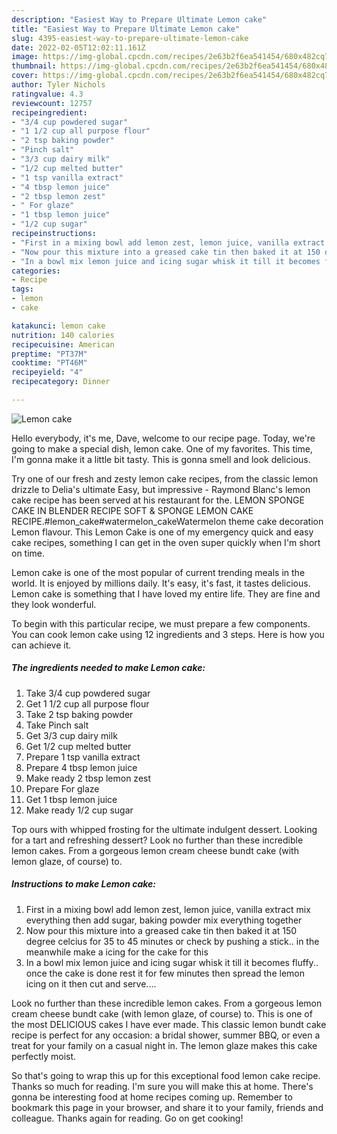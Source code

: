 ```yaml
---
description: "Easiest Way to Prepare Ultimate Lemon cake"
title: "Easiest Way to Prepare Ultimate Lemon cake"
slug: 4395-easiest-way-to-prepare-ultimate-lemon-cake
date: 2022-02-05T12:02:11.161Z
image: https://img-global.cpcdn.com/recipes/2e63b2f6ea541454/680x482cq70/lemon-cake-recipe-main-photo.jpg
thumbnail: https://img-global.cpcdn.com/recipes/2e63b2f6ea541454/680x482cq70/lemon-cake-recipe-main-photo.jpg
cover: https://img-global.cpcdn.com/recipes/2e63b2f6ea541454/680x482cq70/lemon-cake-recipe-main-photo.jpg
author: Tyler Nichols
ratingvalue: 4.3
reviewcount: 12757
recipeingredient:
- "3/4 cup powdered sugar"
- "1 1/2 cup all purpose flour"
- "2 tsp baking powder"
- "Pinch salt"
- "3/3 cup dairy milk"
- "1/2 cup melted butter"
- "1 tsp vanilla extract"
- "4 tbsp lemon juice"
- "2 tbsp lemon zest"
- " For glaze"
- "1 tbsp lemon juice"
- "1/2 cup sugar"
recipeinstructions:
- "First in a mixing bowl add lemon zest, lemon juice, vanilla extract mix everything then add sugar, baking powder mix everything together"
- "Now pour this mixture into a greased cake tin then baked it at 150 degree celcius for 35 to 45 minutes or check by pushing a stick.. in the meanwhile make a icing for the cake for this"
- "In a bowl mix lemon juice and icing sugar whisk it till it becomes fluffy.. once the cake is done rest it for few minutes then spread the lemon icing on it then cut and serve...."
categories:
- Recipe
tags:
- lemon
- cake

katakunci: lemon cake 
nutrition: 140 calories
recipecuisine: American
preptime: "PT37M"
cooktime: "PT46M"
recipeyield: "4"
recipecategory: Dinner

---
```



![Lemon cake](https://img-global.cpcdn.com/recipes/2e63b2f6ea541454/680x482cq70/lemon-cake-recipe-main-photo.jpg)

Hello everybody, it's me, Dave, welcome to our recipe page. Today, we're going to make a special dish, lemon cake. One of my favorites. This time, I'm gonna make it a little bit tasty. This is gonna smell and look delicious.

Try one of our fresh and zesty lemon cake recipes, from the classic lemon drizzle to Delia&#39;s ultimate Easy, but impressive - Raymond Blanc&#39;s lemon cake recipe has been served at his restaurant for the. LEMON SPONGE CAKE IN BLENDER RECIPE SOFT &amp; SPONGE LEMON CAKE RECIPE.#lemon_cake#watermelon_cakeWatermelon theme cake decoration Lemon flavour. This Lemon Cake is one of my emergency quick and easy cake recipes, something I can get in the oven super quickly when I&#39;m short on time.

Lemon cake is one of the most popular of current trending meals in the world. It is enjoyed by millions daily. It's easy, it's fast, it tastes delicious. Lemon cake is something that I have loved my entire life. They are fine and they look wonderful.


To begin with this particular recipe, we must prepare a few components. You can cook lemon cake using 12 ingredients and 3 steps. Here is how you can achieve it.

<!--inarticleads1-->

##### The ingredients needed to make Lemon cake:

1. Take 3/4 cup powdered sugar
1. Get 1 1/2 cup all purpose flour
1. Take 2 tsp baking powder
1. Take Pinch salt
1. Get 3/3 cup dairy milk
1. Get 1/2 cup melted butter
1. Prepare 1 tsp vanilla extract
1. Prepare 4 tbsp lemon juice
1. Make ready 2 tbsp lemon zest
1. Prepare  For glaze
1. Get 1 tbsp lemon juice
1. Make ready 1/2 cup sugar


Top ours with whipped frosting for the ultimate indulgent dessert. Looking for a tart and refreshing dessert? Look no further than these incredible lemon cakes. From a gorgeous lemon cream cheese bundt cake (with lemon glaze, of course) to. 

<!--inarticleads2-->

##### Instructions to make Lemon cake:

1. First in a mixing bowl add lemon zest, lemon juice, vanilla extract mix everything then add sugar, baking powder mix everything together
1. Now pour this mixture into a greased cake tin then baked it at 150 degree celcius for 35 to 45 minutes or check by pushing a stick.. in the meanwhile make a icing for the cake for this
1. In a bowl mix lemon juice and icing sugar whisk it till it becomes fluffy.. once the cake is done rest it for few minutes then spread the lemon icing on it then cut and serve....


Look no further than these incredible lemon cakes. From a gorgeous lemon cream cheese bundt cake (with lemon glaze, of course) to. This is one of the most DELICIOUS cakes I have ever made. This classic lemon bundt cake recipe is perfect for any occasion: a bridal shower, summer BBQ, or even a treat for your family on a casual night in. The lemon glaze makes this cake perfectly moist. 

So that's going to wrap this up for this exceptional food lemon cake recipe. Thanks so much for reading. I'm sure you will make this at home. There's gonna be interesting food at home recipes coming up. Remember to bookmark this page in your browser, and share it to your family, friends and colleague. Thanks again for reading. Go on get cooking!
